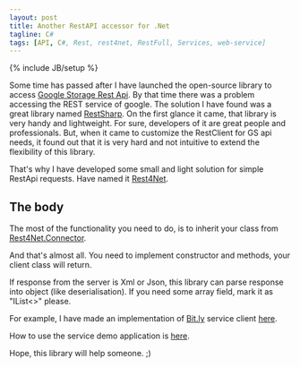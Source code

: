 ```yaml
--- 
layout: post
title: Another RestAPI accessor for .Net
tagline: C#
tags: [API, C#, Rest, rest4net, RestFull, Services, web-service]
---
```

{% include JB/setup %}

Some time has passed after I have launched the open-source library to access <a href="/2010/06/17/google-storage-api-with-c-sharpgs-try-it/">Google Storage Rest Api</a>. By that time there was a problem accessing the REST service of google. The solution I have found was a great library named <a class="offsite-link-inline" href="http://restsharp.org/" target="_blank">RestSharp</a>. On the first glance it came, that library is very handy and lightweight. For sure, developers of it are great people and professionals. But, when it came to customize the RestClient for GS api needs, it found out that it is very hard and not intuitive to extend the flexibility of this library.

That's why I have developed some small and light solution for simple RestApi requests. Have named it <a class="offsite-link-inline" href="http://github.com/ioleksiy/Rest4Net" target="_blank">Rest4Net</a>.

## The body

The most of the functionality you need to do, is to inherit your class from <a class="offsite-link-inline" href="http://github.com/ioleksiy/Rest4Net/blob/master/Rest4Net/Connector.cs" target="_blank">Rest4Net.Connector</a>.

And that's almost all. You need to implement constructor and methods, your client class will return.

If response from the server is Xml or Json, this library can parse response into object (like deserialisation). If you need some array field, mark it as "IList&lt;&gt;" please.

For example, I have made an implementation of <a class="offsite-link-inline" href="http://bit.ly/" target="_blank">Bit.ly</a> service client <a class="offsite-link-inline" href="http://github.com/ioleksiy/SharpBitLy" target="_blank">here</a>.

How to use the service demo application is <a class="offsite-link-inline" href="http://github.com/ioleksiy/SharpBitLy/blob/master/SharpBitLy.Demo/Program.cs" target="_blank">here</a>.

Hope, this library will help someone. ;)
